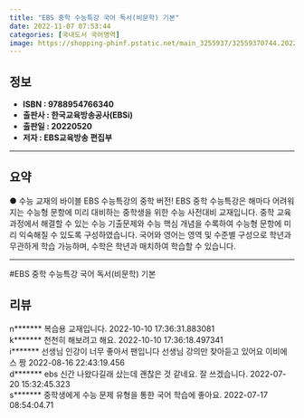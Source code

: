 ```yaml
---
title: "EBS 중학 수능특강 국어 독서(비문학) 기본"
date: 2022-11-07 07:53:44
categories: [국내도서 국어영역]
image: https://shopping-phinf.pstatic.net/main_3255937/32559370744.20221019104433.jpg
---
```


## **정보**

- **ISBN : 9788954766340**
- **출판사 : 한국교육방송공사(EBSi)**
- **출판일 : 20220520**
- **저자 : EBS교육방송 편집부**

------



## **요약**



● 수능 교재의 바이블 EBS 수능특강의 중학 버전! EBS 중학 수능특강은 해마다 어려워지는 수능형 문항에 미리 대비하는 중학생을 위한 수능 사전대비 교재입니다. 중학 교육과정에서 해결할 수 있는 수능 기출문제와 수능 핵심 개념을 수록하여 수능형 문항에 미리 익숙해질 수 있도록 구성하였습니다. 국어와 영어는 영역 및 수준별 구성으로 학년과 무관하게 학습 가능하며, 수학은 학년과 매치하여 학습할 수 있습니다.



------

#EBS 중학 수능특강 국어 독서(비문학) 기본


## **리뷰** 

  n******* 복습용 교재입니다. 2022-10-10 17:36:31.883081 <br/>  k******* 천천히 해보려고 해요. 2022-10-10 17:36:18.497341 <br/>  i******* 선생님 인강이 너무 좋아서 팬입니다 선생님 강의만 찾아듣고 있어요 이비에스 짱 2022-08-16 22:43:19.456 <br/>  d******* ebs 신간 나왔다길래 샀는데 괜찮은 것 같네요. 잘 쓰겠습니다. 2022-07-20 15:32:45.323 <br/>  s******* 중학생에게 수능 문제 유형을 통한 국어 학습에 좋아요. 2022-07-17 08:54:04.71 <br/>